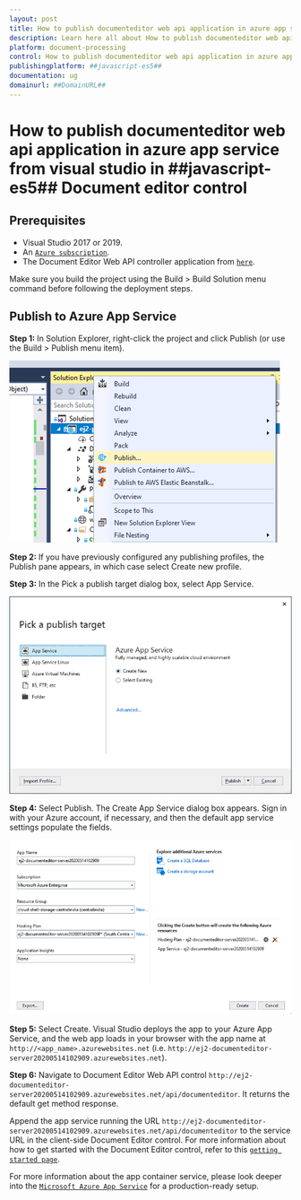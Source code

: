 ```yaml
---
layout: post
title: How to publish documenteditor web api application in azure app service from visual studio in ##javascript-es5## Document editor control | Syncfusion
description: Learn here all about How to publish documenteditor web api application in azure app service from visual studio in Syncfusion ##javascript-es5## Document editor control of Syncfusion Essential JS 2 and more.
platform: document-processing
control: How to publish documenteditor web api application in azure app service from visual studio 
publishingplatform: ##javascript-es5##
documentation: ug
domainurl: ##DomainURL##
---
```


# How to publish documenteditor web api application in azure app service from visual studio in ##javascript-es5## Document editor control

## Prerequisites

* Visual Studio 2017 or 2019.
* An [`Azure subscription`](https://azure.microsoft.com/en-gb/).
* The Document Editor Web API controller application from [`here`](https://github.com/SyncfusionExamples/EJ2-DocumentEditor-WebServices).

Make sure you build the project using the Build > Build Solution menu command before following the deployment steps.

## Publish to Azure App Service

**Step 1:** In Solution Explorer, right-click the project and click Publish (or use the Build > Publish menu item).

![azure publish ](../images/azure_publish.png)

**Step 2:** If you have previously configured any publishing profiles, the Publish pane appears, in which case select Create new profile.

**Step 3:** In the Pick a publish target dialog box, select App Service.

![azure target](../images/azure_target.png)

**Step 4:** Select Publish. The Create App Service dialog box appears. Sign in with your Azure account, if necessary, and then the default app service settings populate the fields.

![azure documenteditor](../images/azure_documenteditor.png)

**Step 5:** Select Create. Visual Studio deploys the app to your Azure App Service, and the web app loads in your browser with the app name at `http://<app_name>.azurewebsites.net` (i.e. `http://ej2-documenteditor-server20200514102909.azurewebsites.net`).

**Step 6:** Navigate to Document Editor Web API control `http://ej2-documenteditor-server20200514102909.azurewebsites.net/api/documenteditor`. It returns the default get method response.

Append the app service running the URL `http://ej2-documenteditor-server20200514102909.azurewebsites.net/api/documenteditor` to the service URL in the client-side Document Editor control. For more information about how to get started with the Document Editor control, refer to this [`getting started page`](../getting-started).

For more information about the app container service, please look deeper into the [`Microsoft Azure App Service`](https://docs.microsoft.com/en-us/visualstudio/deployment/) for a production-ready setup.
